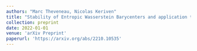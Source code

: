 ```yaml
---
authors: "Marc Theveneau, Nicolas Keriven"
title: "Stability of Entropic Wasserstein Barycenters and application to random geometric graphs"
collection: preprint
date: 2022-01-01
venue: 'arXiv Preprint'
paperurl: 'https://arxiv.org/abs/2210.10535'
---
```

